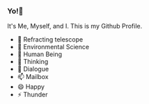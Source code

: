 <!--
**IEMDomain04/IEMDomain04** is a ✨ _special_ ✨ repository because its `README.md` (this file) appears on your GitHub profile.

Here are some ideas to get you started:

- 🔭 I’m currently working on ...
- 🌱 I’m currently learning ...
- 👯 I’m looking to collaborate on ...
- 🤔 I’m looking for help with ...
- 💬 Ask me about ...
- 📫 How to reach me: ...
- 😄 Pronouns: ...
- ⚡ Fun fact: ...
-->

### Yo!👋
It's Me, Myself, and I. This is my Github Profile.

- 🔭 Refracting telescope
- 🌱 Environmental Science
- 👯 Human Being
- 🤔 Thinking
- 💬 Dialogue
- 📫 Mailbox
- 😄 Happy 
- ⚡ Thunder


